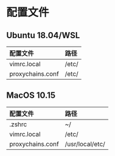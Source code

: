 # 配置文件

## Ubuntu 18.04/WSL

|配置文件|路径|
:-|:-|
|vimrc.local|/etc/|
|proxychains.conf|/etc/|

## MacOS 10.15

|配置文件|路径|
:-|:-|
|.zshrc|~/|
|vimrc.local|/etc/|
|proxychains.conf|/usr/local/etc/|